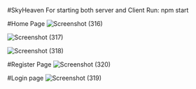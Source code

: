 #SkyHeaven
For starting both server and Client
Run: npm start

#Home Page
![Screenshot (316)](https://github.com/jak-Shaon/SkyHeaven-A-React-Web-Application/assets/106922308/4eaa993d-f214-4a46-a352-ca0b178e5cc1)

![Screenshot (317)](https://github.com/jak-Shaon/SkyHeaven-A-React-Web-Application/assets/106922308/bcf1274b-84a5-4693-a8d4-bde041e65cc2)

![Screenshot (318)](https://github.com/jak-Shaon/SkyHeaven-A-React-Web-Application/assets/106922308/1c5ccfda-62e3-4295-8d92-8e2e7afed654)

#Register Page
![Screenshot (320)](https://github.com/jak-Shaon/SkyHeaven-A-React-Web-Application/assets/106922308/e0bcf510-3808-464a-a7ce-b5d37b8d29bb)

#Login page
![Screenshot (319)](https://github.com/jak-Shaon/SkyHeaven-A-React-Web-Application/assets/106922308/a5747807-5e5a-474e-9985-0ad043b55f5a)
